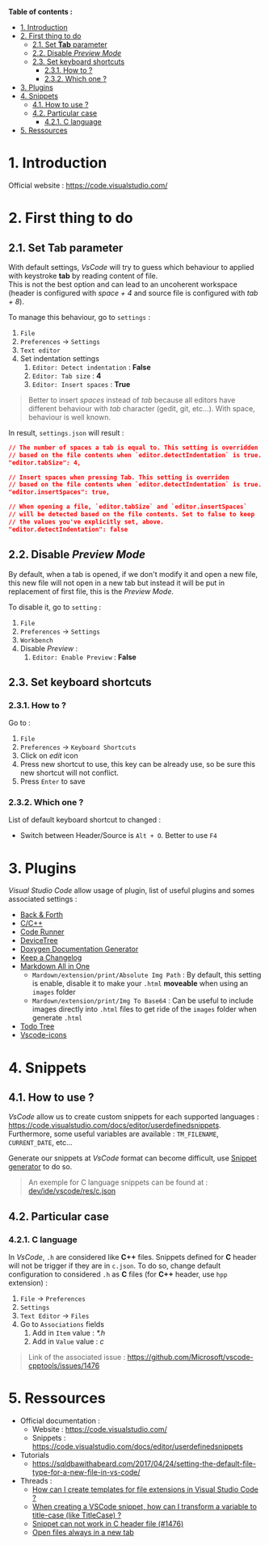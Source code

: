 **Table of contents :**
- [1. Introduction](#1-introduction)
- [2. First thing to do](#2-first-thing-to-do)
  - [2.1. Set **Tab** parameter](#21-set-tab-parameter)
  - [2.2. Disable _Preview Mode_](#22-disable-preview-mode)
  - [2.3. Set keyboard shortcuts](#23-set-keyboard-shortcuts)
    - [2.3.1. How to ?](#231-how-to-)
    - [2.3.2. Which one ?](#232-which-one-)
- [3. Plugins](#3-plugins)
- [4. Snippets](#4-snippets)
  - [4.1. How to use ?](#41-how-to-use-)
  - [4.2. Particular case](#42-particular-case)
    - [4.2.1. C language](#421-c-language)
- [5. Ressources](#5-ressources)

# 1. Introduction

Official website : https://code.visualstudio.com/

# 2. First thing to do

## 2.1. Set **Tab** parameter

With default settings, _VsCode_ will try to guess which behaviour to applied with keystroke **tab** by reading content of file.  
This is not the best option and can lead to an uncoherent workspace (header is configured with _space + 4_ and source file is configured with _tab + 8_).

To manage this behaviour, go to `settings` :
1. `File`
2. `Preferences` -> `Settings`
3. `Text editor`
4. Set indentation settings
   1. `Editor: Detect indentation` : **False**
   2. `Editor: Tab size` : **4**
   3. `Editor: Insert spaces` : **True**

> Better to insert _spaces_ instead of _tab_ because all editors have different behaviour with _tab_ character (gedit, git, etc...). With space, behaviour is well known.

In result, `settings.json` will result :
```json
// The number of spaces a tab is equal to. This setting is overridden
// based on the file contents when `editor.detectIndentation` is true.
"editor.tabSize": 4,

// Insert spaces when pressing Tab. This setting is overriden
// based on the file contents when `editor.detectIndentation` is true.
"editor.insertSpaces": true,

// When opening a file, `editor.tabSize` and `editor.insertSpaces`
// will be detected based on the file contents. Set to false to keep
// the values you've explicitly set, above.
"editor.detectIndentation": false

```

## 2.2. Disable _Preview Mode_

By default, when a tab is opened, if we don't modify it and open a new file, this new file will not open in a new tab but instead it will be put in replacement of first file, this is the _Preview Mode_.

To disable it, go to `setting` :
1. `File`
2. `Preferences` -> `Settings`
3. `Workbench`
4. Disable _Preview_ :
   1. `Editor: Enable Preview` : **False**

## 2.3. Set keyboard shortcuts

### 2.3.1. How to ?

Go to :
1. `File`
2. `Preferences` -> `Keyboard Shortcuts`
3. Click on _edit_ icon
4. Press new shortcut to use, this key can be already use, so be sure this new shortcut will not conflict.
5. Press `Enter` to save

### 2.3.2. Which one ?
List of default keyboard shortcut to changed :
- Switch between Header/Source is `Alt + O`. Better to use `F4`

# 3. Plugins

_Visual Studio Code_ allow usage of plugin, list of useful plugins and somes associated settings :
- [Back & Forth](https://marketplace.visualstudio.com/items?itemName=nick-rudenko.back-n-forth)
- [C/C++](https://marketplace.visualstudio.com/items?itemName=ms-vscode.cpptools)
- [Code Runner](https://marketplace.visualstudio.com/items?itemName=formulahendry.code-runner)
- [DeviceTree](https://marketplace.visualstudio.com/items?itemName=plorefice.devicetree)
- [Doxygen Documentation Generator](https://marketplace.visualstudio.com/items?itemName=cschlosser.doxdocgen)
- [Keep a Changelog](https://marketplace.visualstudio.com/items?itemName=RLNT.keep-a-changelog)
- [Markdown All in One](https://marketplace.visualstudio.com/items?itemName=yzhang.markdown-all-in-one)
  - `Mardown/extension/print/Absolute Img Path` : By default, this setting is enable, disable it to make your `.html` **moveable** when using an `images` folder
  - `Mardown/extension/print/Img To Base64` : Can be useful to include images directly into `.html` files to get ride of the `images` folder when generate `.html`
- [Todo Tree](https://marketplace.visualstudio.com/items?itemName=Gruntfuggly.todo-tree)
- [Vscode-icons](https://marketplace.visualstudio.com/items?itemName=vscode-icons-team.vscode-icons)

# 4. Snippets

## 4.1. How to use ?

_VsCode_ allow us to create custom snippets for each supported languages : https://code.visualstudio.com/docs/editor/userdefinedsnippets.  
Furthermore, some useful variables are available : `TM_FILENAME`, `CURRENT_DATE`, etc...

Generate our snippets at _VsCode_ format can become difficult, use [Snippet generator](https://snippet-generator.app/) to do so.
> An exemple for C language snippets can be found at : [dev/ide/vscode/res/c.json](https://github.com/BOREA-DENTAL/DocumentationsCobra/tree/master/Documentations/Developpement/IDE/VsCode/ressources/c.json)

## 4.2. Particular case
### 4.2.1. C language

In _VsCode_, `.h` are considered like **C++** files. Snippets defined for **C** header will not be trigger if they are in `c.json`. To do so, change default configuration to considered `.h` as **C** files (for **C++** header, use `hpp` extension) :  
1. `File` -> `Preferences`
2. `Settings`
3. `Text Editor` -> `Files`
4. Go to `Associations` fields
   1. Add in `Item` value : _*.h_
   2. Add in `Value` value : _c_
> Link of the associated issue : https://github.com/Microsoft/vscode-cpptools/issues/1476

# 5. Ressources

- Official documentation : 
  - Website : https://code.visualstudio.com/
  - Snippets : https://code.visualstudio.com/docs/editor/userdefinedsnippets
- Tutorials
  - https://sqldbawithabeard.com/2017/04/24/setting-the-default-file-type-for-a-new-file-in-vs-code/
- Threads :
  - [How can I create templates for file extensions in Visual Studio Code ?](https://stackoverflow.com/questions/50571130/how-can-i-create-templates-for-file-extensions-in-visual-studio-code)
  - [When creating a VSCode snippet, how can I transform a variable to title-case (like TitleCase) ?](https://stackoverflow.com/questions/52874954/when-creating-a-vscode-snippet-how-can-i-transform-a-variable-to-title-case-li)
  - [Snippet can not work in C header file (#1476)](https://github.com/Microsoft/vscode-cpptools/issues/1476)
  - [Open files always in a new tab](https://stackoverflow.com/questions/38713405/open-files-always-in-a-new-tab)